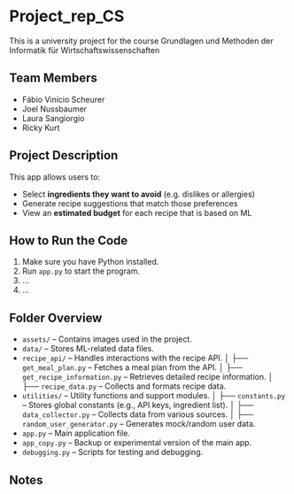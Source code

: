 # Project_rep_CS

This is a university project for the course Grundlagen und Methoden der Informatik für Wirtschaftswissenschaften

## Team Members
- Fábio Vinício Scheurer
- Joel Nussbaumer
- Laura Sangiorgio
- Ricky Kurt

## Project Description
This app allows users to:
- Select **ingredients they want to avoid** (e.g. dislikes or allergies)
- Generate recipe suggestions that match those preferences
- View an **estimated budget** for each recipe that is based on ML

## How to Run the Code
1. Make sure you have Python installed.
2. Run `app.py` to start the program.
3. ...
4. ...

## Folder Overview

- `assets/`              – Contains images used in the project.
- `data/`                – Stores ML-related data files.
- `recipe_api/`          – Handles interactions with the recipe API.
│   ├── `get_meal_plan.py`           – Fetches a meal plan from the API.
│   ├── `get_recipe_information.py`  – Retrieves detailed recipe information.
│   ├── `recipe_data.py`             – Collects and formats recipe data.
- `utilities/`           – Utility functions and support modules.
│   ├── `constants.py`               – Stores global constants (e.g., API keys, ingredient list).
│   ├── `data_collector.py`          – Collects data from various sources.
│   ├── `random_user_generator.py`   – Generates mock/random user data.
- `app.py`               – Main application file.
- `app_copy.py`          – Backup or experimental version of the main app.
- `debugging.py`         – Scripts for testing and debugging.



## Notes
